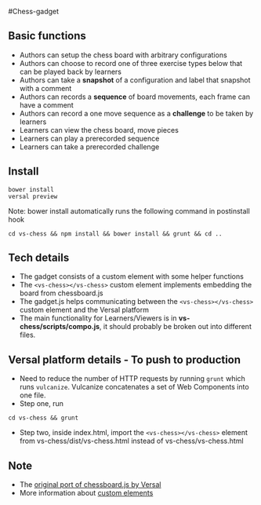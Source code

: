 #Chess-gadget

## Basic functions
- Authors can setup the chess board with arbitrary configurations
- Authors can choose to record one of three exercise types below that can be played back by learners
- Authors can take a **snapshot** of a configuration and label that snapshot with a comment
- Authors can records a **sequence** of board movements, each frame can have a comment
- Authors can record a one move sequence as a **challenge** to be taken by learners
- Learners can view the chess board, move pieces
- Learners can play a prerecorded sequence
- Learners can take a prerecorded challenge

## Install
```
bower install
versal preview
```
Note: bower install automatically runs the following command in postinstall hook
```
cd vs-chess && npm install && bower install && grunt && cd ..
```

## Tech details
- The gadget consists of a custom element with some helper functions
- The ```<vs-chess></vs-chess>``` custom element implements embedding the board from chessboard.js
- The gadget.js helps communicating between the ```<vs-chess></vs-chess>``` custom element and the Versal platform
- The main functionality for Learners/Viewers is in **vs-chess/scripts/compo.js**, it should probably be broken out into different files.

## Versal platform details - To push to production
- Need to reduce the number of HTTP requests by running ```grunt``` which runs ```vulcanize```. Vulcanize concatenates a set of Web Components into one file.
- Step one, run
```
cd vs-chess && grunt
```
- Step two, inside index.html, import the ```<vs-chess></vs-chess>``` element from vs-chess/dist/vs-chess.html instead of vs-chess/vs-chess.html

## Note
- The [original port of chessboard.js by Versal](https://github.com/Versal/chess-gadget)
- More information about [custom elements](http://webcomponents.org/)

